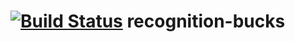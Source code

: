 [![Build Status](https://travis-ci.org/ScioMx/recognition-bucks.png?branch=master)](https://travis-ci.org/ScioMx/recognition-bucks)
recognition-bucks
=================
